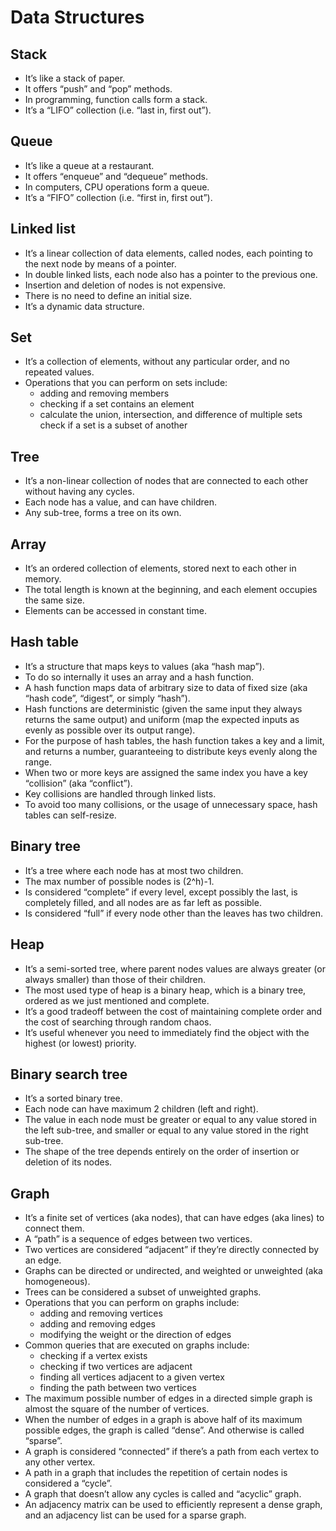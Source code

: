 # Data Structures

## Stack
- It’s like a stack of paper.
- It offers “push” and “pop” methods.
- In programming, function calls form a stack.
- It’s a “LIFO” collection (i.e. “last in, first out”).

## Queue
- It’s like a queue at a restaurant.
- It offers “enqueue” and “dequeue” methods.
- In computers, CPU operations form a queue.
- It’s a “FIFO” collection (i.e. “first in, first out”).

## Linked list
- It’s a linear collection of data elements, called nodes, each pointing to the next node by means of a pointer.
- In double linked lists, each node also has a pointer to the previous one.
- Insertion and deletion of nodes is not expensive.
- There is no need to define an initial size.
- It’s a dynamic data structure.

## Set
- It’s a collection of elements, without any particular order, and no repeated values.
- Operations that you can perform on sets include:
  - adding and removing members
  - checking if a set contains an element
  - calculate the union, intersection, and difference of multiple sets
check if a set is a subset of another

## Tree
- It’s a non-linear collection of nodes that are connected to each other without having any cycles.
- Each node has a value, and can have children.
- Any sub-tree, forms a tree on its own.

## Array
- It’s an ordered collection of elements, stored next to each other in memory.
- The total length is known at the beginning, and each element occupies the same size.
- Elements can be accessed in constant time.

## Hash table
- It’s a structure that maps keys to values (aka “hash map”).
- To do so internally it uses an array and a hash function.
- A hash function maps data of arbitrary size to data of fixed size (aka “hash code”, “digest”, or simply “hash”).
- Hash functions are deterministic (given the same input they always returns the same output) and uniform (map the expected inputs as evenly as possible over its output range).
- For the purpose of hash tables, the hash function takes a key and a limit, and returns a number, guaranteeing to distribute keys evenly along the range.
- When two or more keys are assigned the same index you have a key “collision” (aka “conflict”).
- Key collisions are handled through linked lists.
- To avoid too many collisions, or the usage of unnecessary space, hash tables can self-resize.

## Binary tree
- It’s a tree where each node has at most two children.
- The max number of possible nodes is (2^h)-1.
- Is considered “complete” if every level, except possibly the last, is completely filled, and all nodes are as far left as possible.
- Is considered “full” if every node other than the leaves has two children.

## Heap
- It’s a semi-sorted tree, where parent nodes values are always greater (or always smaller) than those of their children.
- The most used type of heap is a binary heap, which is a binary tree, ordered as we just mentioned and complete.
- It’s a good tradeoff between the cost of maintaining complete order and the cost of searching through random chaos.
- It’s useful whenever you need to immediately find the object with the highest (or lowest) priority.

## Binary search tree
- It’s a sorted binary tree.
- Each node can have maximum 2 children (left and right).
- The value in each node must be greater or equal to any value stored in the left sub-tree, and smaller or equal to any value stored in the right sub-tree.
- The shape of the tree depends entirely on the order of insertion or deletion of its nodes.

## Graph
- It’s a finite set of vertices (aka nodes), that can have edges (aka lines) to connect them.
- A “path” is a sequence of edges between two vertices.
- Two vertices are considered “adjacent” if they’re directly connected by an edge.
- Graphs can be directed or undirected, and weighted or unweighted (aka homogeneous).
- Trees can be considered a subset of unweighted graphs.
- Operations that you can perform on graphs include:
  - adding and removing vertices
  - adding and removing edges
  - modifying the weight or the direction of edges
- Common queries that are executed on graphs include:
  - checking if a vertex exists
  - checking if two vertices are adjacent
  - finding all vertices adjacent to a given vertex
  - finding the path between two vertices
- The maximum possible number of edges in a directed simple graph is almost the square of the number of vertices.
- When the number of edges in a graph is above half of its maximum possible edges, the graph is called “dense”. And otherwise is called “sparse”.
- A graph is considered “connected” if there’s a path from each vertex to any other vertex.
- A path in a graph that includes the repetition of certain nodes is considered a “cycle”.
- A graph that doesn’t allow any cycles is called and “acyclic” graph.
- An adjacency matrix can be used to efficiently represent a dense graph, and an adjacency list can be used for a sparse graph.